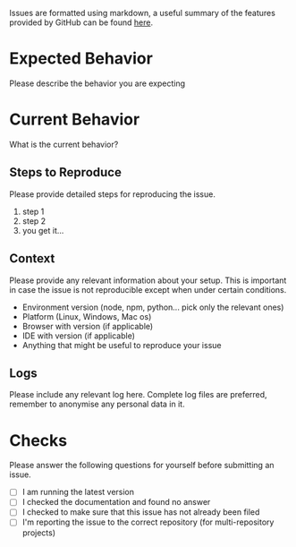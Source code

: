 Issues are formatted using markdown, a useful summary of the features provided by GitHub can be
found [here](https://guides.github.com/pdfs/markdown-cheatsheet-online.pdf).

# Expected Behavior

Please describe the behavior you are expecting

# Current Behavior

What is the current behavior?

## Steps to Reproduce

Please provide detailed steps for reproducing the issue.

1. step 1
2. step 2
3. you get it...

## Context

Please provide any relevant information about your setup. This is important in case the issue is not reproducible except when under certain conditions.

* Environment version (node, npm, python... pick only the relevant ones)
* Platform (Linux, Windows, Mac os)
* Browser with version (if applicable)
* IDE with version (if applicable)
* Anything that might be useful to reproduce your issue

## Logs

Please include any relevant log here. Complete log files are preferred, remember to anonymise any personal data in it.

# Checks

Please answer the following questions for yourself before submitting an issue.

- [ ] I am running the latest version
- [ ] I checked the documentation and found no answer
- [ ] I checked to make sure that this issue has not already been filed
- [ ] I'm reporting the issue to the correct repository (for multi-repository projects)